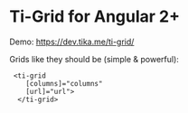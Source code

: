 # Ti-Grid for Angular 2+ 

Demo: https://dev.tika.me/ti-grid/

Grids like they should be (simple & powerful):

```
 <ti-grid
    [columns]="columns"
    [url]="url">
  </ti-grid>

```
